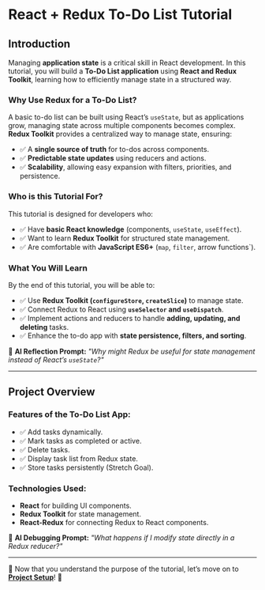 # **React + Redux To-Do List Tutorial**

## **Introduction**
Managing **application state** is a critical skill in React development. In this tutorial, you will build a **To-Do List application** using **React and Redux Toolkit**, learning how to efficiently manage state in a structured way.

### **Why Use Redux for a To-Do List?**
A basic to-do list can be built using React’s `useState`, but as applications grow, managing state across multiple components becomes complex. **Redux Toolkit** provides a centralized way to manage state, ensuring:
- ✅ A **single source of truth** for to-dos across components.  
- ✅ **Predictable state updates** using reducers and actions.  
- ✅ **Scalability**, allowing easy expansion with filters, priorities, and persistence.  

### **Who is this Tutorial For?**
This tutorial is designed for developers who:
- ✅ Have **basic React knowledge** (components, `useState`, `useEffect`).  
- ✅ Want to learn **Redux Toolkit** for structured state management.  
- ✅ Are comfortable with **JavaScript ES6+** (`map`, `filter`, arrow functions`).  

### **What You Will Learn**
By the end of this tutorial, you will be able to:
- ✅ Use **Redux Toolkit (`configureStore`, `createSlice`)** to manage state.  
- ✅ Connect Redux to React using **`useSelector` and `useDispatch`**.  
- ✅ Implement actions and reducers to handle **adding, updating, and deleting** tasks.  
- ✅ Enhance the to-do app with **state persistence, filters, and sorting**.  

📌 **AI Reflection Prompt:** *"Why might Redux be useful for state management instead of React’s `useState`?"*

---

## **Project Overview**
### **Features of the To-Do List App:**
- ✅ Add tasks dynamically.  
- ✅ Mark tasks as completed or active.  
- ✅ Delete tasks.  
- ✅ Display task list from Redux state.  
- ✅ Store tasks persistently (Stretch Goal).  

### **Technologies Used:**
- **React** for building UI components.  
- **Redux Toolkit** for state management.  
- **React-Redux** for connecting Redux to React components.  

📌 **AI Debugging Prompt:** *"What happens if I modify state directly in a Redux reducer?"*

---

🚀 Now that you understand the purpose of the tutorial, let’s move on to **[Project Setup](2-project-setup.md)**! 🚀
